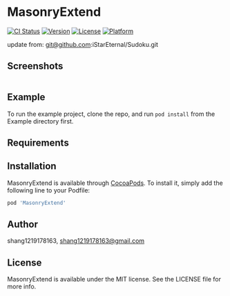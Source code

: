 # MasonryExtend

[![CI Status](https://img.shields.io/travis/shang1219178163/MasonryExtend.svg?style=flat)](https://travis-ci.org/shang1219178163/MasonryExtend)
[![Version](https://img.shields.io/cocoapods/v/MasonryExtend.svg?style=flat)](https://cocoapods.org/pods/MasonryExtend)
[![License](https://img.shields.io/cocoapods/l/MasonryExtend.svg?style=flat)](https://cocoapods.org/pods/MasonryExtend)
[![Platform](https://img.shields.io/cocoapods/p/MasonryExtend.svg?style=flat)](https://cocoapods.org/pods/MasonryExtend)

update from: git@github.com:iStarEternal/Sudoku.git

## Screenshots

![]()

## Example

To run the example project, clone the repo, and run `pod install` from the Example directory first.

## Requirements

## Installation

MasonryExtend is available through [CocoaPods](https://cocoapods.org). To install
it, simply add the following line to your Podfile:

```ruby
pod 'MasonryExtend'
```

## Author

shang1219178163, shang1219178163@gmail.com

## License

MasonryExtend is available under the MIT license. See the LICENSE file for more info.
